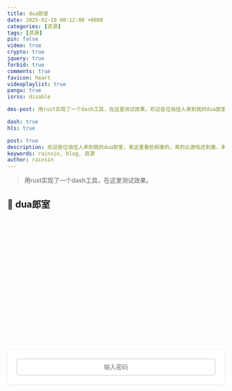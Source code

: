 ```yaml
---
title: dua郎室
date: 2025-02-10 00:12:00 +0800
categories: [资源]
tags: [资源]
pin: false
video: true
crypto: true
jquery: true
forbid: true
comments: true
favicon: heart
videoplaylist: true
pangu: true
isrss: disable

des-post: 用rust实现了一个dash工具，在这里测试效果。欢迎各位俏佳人来到我的dua郎室，来这里看些郝康的，真的比游戏还刺激，来我这里看一晚吧。

dash: true
hls: true

post: true
description: 欢迎各位俏佳人来到我的dua郎室，来这里看些郝康的，真的比游戏还刺激，来我这里看一晚吧。
keywords: rainsin, blog, 资源
author: rainsin
---
```


<script src="/assets/post/video/video.js"></script>

<style>
details {
  width: 100%;
  margin: 0 auto;
  background: #282828;
  margin-bottom: 0.5rem;
  box-shadow: 0 0.1rem 1rem -0.5rem rgba(0, 0, 0, 0.4);
  border-radius: 5px;
  overflow: hidden;
}

summary {
    color:#fff;
  padding: 1rem;
  display: block;
  background: #333;
  padding-left: 2.2rem;
  position: relative;
  cursor: pointer;
  -webkit-user-select: none;
     -moz-user-select: none;
      -ms-user-select: none;
          user-select: none;
}

summary:before {
  content: "";
  border-width: 0.4rem;
  border-style: solid;
  border-color: transparent transparent transparent #fff;
  position: absolute;
  top: 1.3rem;
  left: 1rem;
  transform: rotate(0);
  transform-origin: 0.2rem 50%;
  transition: 0.25s transform ease;
}

/* THE MAGIC 🧙‍♀️ */
details[open] > summary:before {
  transform: rotate(90deg);
}

details summary::-webkit-details-marker {
  display: none;
}

details > ul {
  overflow-x: auto;
  display: grid;
  gap: 12px;
  padding-bottom: 1rem;
  padding-right: 28px;
  margin-bottom: 0;
  padding-top: 1rem;
  max-height: 20em;
  justify-content: center;
}

@media screen and (width <= 400px) {
    details > ul {
        grid-template-columns: 1fr !important;
    }
  }

details > ul li {
  list-style: none;
  color:#fff;
  margin: 4px !important;
  padding: 3px 8px !important;
  border-radius: 4px;
  border: 1px solid #5e616d;
  background: #47484c;
  cursor: pointer;
    text-align: center;
  transition: all 0.2s ease-out;
  height: 2.2em;
  justify-content: center;
  display: grid;
  margin: 0 !important;
  overflow: hidden;
}

details > ul li:hover {
  background: #1f2623;
}

.selected {
    background: #1f2623;
}

/* style input field text */

.middle{
  display: flex;
    margin: 0.5em auto;
    text-align: center;
}

/* Input field that looks like a button */
.email-field {
	width: 100%;
	display: inline-block;
	color: #fff;
	text-align: center;
	background-color: #333;
	padding: .6em 1.8em;
	border: none;
	cursor: pointer;
	outline: none;
	-webkit-border-radius: 4px;
	-moz-border-radius: 4px;
	border-radius: 4px;
	-webkit-transition: all .1s linear;
	-moz-transition: all .1s linear;
	transition: all .2s ease;
}
.email-field:hover {
	/* background-color: #343434; */
}

/* after button is clicked */
.email-field.active {
	margin-right: 6px;
	outline: none;
	/* color: #fff; */
	text-align: left;
	cursor: inherit;
}

/* Email submit button */
#subscribe-button {
  align-self: center;
	width: 35px;
	height: 35px;
	border: none;
	text-indent: -9999px;
	background: url(/assets/img/提交.svg) no-repeat;
	background-size: 13px;
	background-position: 0 1px;
	-webkit-transition: all .2s linear;
	-moz-transition: all .2s linear;
	transition: all .2s linear;
  
	cursor: pointer; /* for demo only */

	display: none;
}
#subscribe-button:hover {
	opacity: .33;
}

#subscribe-button.show {
	display: flex;
	background-size: 33px;
}
/* --- Video Info Section --- */
/* 视频播放器样式 - 适配博客模板 */

/* 输入区域样式 */
.middle {
    display: flex;
    gap: 12px;
    align-items: center;
    margin: 20px 0;
    padding: 20px;
    background: var(--card-bg, #fff);
    border: 1px solid var(--card-border-color, #e9ecef);
    border-radius: 8px;
    transition: all 0.3s ease;
}

[data-mode="dark"] .middle {
    background: var(--card-bg, #1e1e1e);
    border-color: var(--card-border-color, #3a3a3a);
}

.email-field {
    flex: 1;
    padding: 10px 14px;
    border: 2px solid var(--btn-border-color, #dee2e6);
    border-radius: 6px;
    font-size: 14px;
    background: var(--main-bg, #fff);
    color: var(--text-color, #212529);
    transition: all 0.2s ease;
}

.email-field:focus {
    outline: none;
    border-color: var(--link-color, #007bff);
    box-shadow: 0 0 0 0.2rem rgba(0, 123, 255, 0.25);
}

[data-mode="dark"] .email-field {
    background: var(--main-bg, #2a2a2a);
    color: var(--text-color, #e9ecef);
    border-color: var(--btn-border-color, #495057);
}

#subscribe-button {
    padding: 10px 20px;
    /* background: var(--link-color, #007bff); */
    color: white;
    border: none;
    border-radius: 6px;
    font-size: 14px;
    font-weight: 500;
    cursor: pointer;
    transition: all 0.2s ease;
    white-space: nowrap;
}

#subscribe-button:hover:not(:disabled) {
    background: var(--link-hover-color, #0056b3);
    transform: translateY(-1px);
}

#subscribe-button:disabled {
    opacity: 0.6;
    cursor: not-allowed;
    transform: none;
}

/* 视频信息区域 - Notion风格适配博客 */
.video-info {
    margin: 24px 0;
    opacity: 0;
    transform: translateY(20px);
    transition: all 0.4s ease;
    background: var(--card-bg, #fff);
    border: 1px solid var(--card-border-color, #e9ecef);
    border-radius: 12px;
    overflow: hidden;
    box-shadow: 0 2px 8px rgba(0, 0, 0, 0.08);
}

.video-info.visible {
    opacity: 1;
    transform: translateY(0);
}

[data-mode="dark"] .video-info {
    background: var(--card-bg, #1e1e1e);
    border-color: var(--card-border-color, #3a3a3a);
    box-shadow: 0 2px 8px rgba(0, 0, 0, 0.2);
}

.video-info-header {
    padding: 28px 28px 0 28px;
}

.video-info-title {
    font-size: 28px;
    font-weight: 700;
    color: var(--heading-color, #212529);
    margin-bottom: 16px;
    line-height: 1.3;
}

[data-mode="dark"] .video-info-title {
    color: var(--heading-color, #e9ecef);
}

.video-info-content {
    padding: 0 28px 28px 28px;
}

.info-meta-grid {
    display: grid;
    grid-template-columns: repeat(auto-fit, minmax(180px, 1fr));
    gap: 16px;
    margin-bottom: 20px;
    padding: 18px;
    background: var(--card-header-bg, #f8f9fa);
    border-radius: 8px;
    border: 1px solid var(--card-border-color, #e9ecef);
}

[data-mode="dark"] .info-meta-grid {
    background: var(--card-header-bg, #2a2a2a);
    border-color: var(--card-border-color, #3a3a3a);
}

.meta-item {
    display: flex;
    flex-direction: column;
    gap: 4px;
}

.meta-label {
    font-size: 11px;
    font-weight: 600;
    color: var(--text-muted, #6c757d);
    text-transform: uppercase;
    letter-spacing: 0.5px;
}

.meta-value {
    font-size: 14px;
    color: var(--text-color, #212529);
    font-weight: 500;
    line-height: 1.4;
}

[data-mode="dark"] .meta-value {
    color: var(--text-color, #e9ecef);
}

.info-plot {
    font-size: 15px;
    line-height: 1.6;
    color: var(--text-color, #212529);
    margin-bottom: 20px;
    padding: 18px;
    background: var(--card-header-bg, #f8f9fa);
    border-radius: 8px;
    border-left: 4px solid var(--link-color, #007bff);
}

[data-mode="dark"] .info-plot {
    background: var(--card-header-bg, #2a2a2a);
    color: var(--text-color, #e9ecef);
}

.tags-section {
    margin-bottom: 24px;
}

.tags-title {
    font-size: 13px;
    font-weight: 600;
    color: var(--text-muted, #6c757d);
    margin-bottom: 10px;
    text-transform: uppercase;
    letter-spacing: 0.5px;
}

.video-tags {
    display: flex;
    flex-wrap: wrap;
    gap: 8px;
}

.video-tag {
    display: inline-block;
    padding: 6px 12px;
    background: var(--tag-bg, #e9ecef);
    color: var(--text-color, #495057);
    border-radius: 16px;
    font-size: 12px;
    font-weight: 500;
    transition: all 0.2s ease;
    border: 1px solid transparent;
}

.video-tag:hover {
    background: var(--link-color, #007bff);
    color: white;
    transform: translateY(-1px);
}

[data-mode="dark"] .video-tag {
    background: var(--tag-bg, #495057);
    color: var(--text-color, #e9ecef);
}

/* 剧照展示区域 - 瀑布流优化版 */
.stills-section {
    margin-top: 24px;
    border-top: 1px solid var(--card-border-color, #e9ecef);
    padding-top: 24px;
}

[data-mode="dark"] .stills-section {
    border-top-color: var(--card-border-color, #3a3a3a);
}

.stills-title {
    font-size: 18px;
    font-weight: 600;
    color: var(--heading-color, #212529);
    margin-bottom: 16px;
    display: flex;
    align-items: center;
    gap: 8px;
}

[data-mode="dark"] .stills-title {
    color: var(--heading-color, #e9ecef);
}

/* 瀑布流容器 */
.stills-grid {
    column-count: auto;
    column-width: 200px;
    column-gap: 16px;
    width: 100%;
}

/* 剧照项目 */
.still-item {
    position: relative;
    break-inside: avoid;
    margin-bottom: 16px;
    border-radius: 12px;
    overflow: hidden;
    cursor: pointer;
    transition: all 0.3s cubic-bezier(0.4, 0, 0.2, 1);
    background: var(--card-header-bg, #f8f9fa);
    border: 1px solid var(--card-border-color, #e9ecef);
    box-shadow: 0 2px 8px rgba(0, 0, 0, 0.08);
    transform: translateZ(0); /* 启用硬件加速 */
}

.still-item:hover {
    transform: translateY(-4px) scale(1.02);
    box-shadow: 0 12px 40px rgba(0, 0, 0, 0.15);
    border-color: var(--link-color, #007bff);
}

[data-mode="dark"] .still-item {
    background: var(--card-header-bg, #2a2a2a);
    border-color: var(--card-border-color, #3a3a3a);
    box-shadow: 0 2px 8px rgba(0, 0, 0, 0.2);
}

[data-mode="dark"] .still-item:hover {
    box-shadow: 0 12px 40px rgba(0, 0, 0, 0.4);
}

/* 图片容器 */
.still-item img {
    width: 100%;
    height: auto;
    display: block;
    transition: opacity 0.4s ease, transform 0.3s ease;
    object-fit: cover;
}

.still-item:hover img {
    transform: scale(1.05);
}

/* 加载状态 */
.still-loading {
    position: absolute;
    top: 50%;
    left: 50%;
    transform: translate(-50%, -50%);
    color: var(--text-muted, #6c757d);
    font-size: 13px;
    font-weight: 500;
    background: rgba(255, 255, 255, 0.9);
    padding: 8px 12px;
    border-radius: 16px;
    backdrop-filter: blur(4px);
    z-index: 2;
}

[data-mode="dark"] .still-loading {
    background: rgba(0, 0, 0, 0.8);
    color: var(--text-muted, #adb5bd);
}

/* 缓存状态指示器 */
.cache-indicator {
    position: absolute;
    top: 8px;
    right: 8px;
    width: 12px;
    height: 12px;
    border-radius: 50%;
    background: linear-gradient(135deg, #28a745, #20c997);
    opacity: 0;
    transition: all 0.3s ease;
    box-shadow: 0 2px 4px rgba(40, 167, 69, 0.3);
    z-index: 3;
}

.cache-indicator.visible {
    opacity: 1;
    animation: pulse 2s infinite;
}

@keyframes pulse {
    0%, 100% { transform: scale(1); }
    50% { transform: scale(1.1); }
}

/* 图片叠加效果 */
.still-item::before {
    content: '';
    position: absolute;
    top: 0;
    left: 0;
    right: 0;
    bottom: 0;
    background: linear-gradient(
        135deg,
        rgba(0, 123, 255, 0) 0%,
        rgba(0, 123, 255, 0.1) 100%
    );
    opacity: 0;
    transition: opacity 0.3s ease;
    z-index: 1;
}

.still-item:hover::before {
    opacity: 1;
}

/* 响应式断点优化 */
@media (min-width: 1400px) {
    .stills-grid {
        column-width: 240px;
        column-gap: 20px;
    }
    
    .still-item {
        margin-bottom: 20px;
    }
}

@media (min-width: 1200px) and (max-width: 1399px) {
    .stills-grid {
        column-width: 220px;
        column-gap: 18px;
    }
}

@media (min-width: 992px) and (max-width: 1199px) {
    .stills-grid {
        column-width: 200px;
        column-gap: 16px;
    }
}

@media (min-width: 768px) and (max-width: 991px) {
    .stills-grid {
        column-width: 180px;
        column-gap: 14px;
    }
    
    .still-item {
        margin-bottom: 14px;
    }
}

@media (min-width: 576px) and (max-width: 767px) {
    .stills-grid {
        column-width: 160px;
        column-gap: 12px;
    }
    
    .still-item {
        margin-bottom: 12px;
        border-radius: 10px;
    }
}

@media (max-width: 575px) {
    .stills-grid {
        column-count: 2;
        column-width: auto;
        column-gap: 10px;
    }
    
    .still-item {
        margin-bottom: 10px;
        border-radius: 8px;
    }
    
    .still-item:hover {
        transform: translateY(-2px) scale(1.01);
    }
    
    .cache-indicator {
        width: 10px;
        height: 10px;
        top: 6px;
        right: 6px;
    }
    
    .still-loading {
        font-size: 12px;
        padding: 6px 10px;
    }
}

/* 极小屏幕优化 */
@media (max-width: 360px) {
    .stills-grid {
        column-gap: 8px;
    }
    
    .still-item {
        margin-bottom: 8px;
    }
}

/* 支持 Safari 的瀑布流回退 */
@supports not (column-count: auto) {
    .stills-grid {
        display: grid;
        grid-template-columns: repeat(auto-fill, minmax(200px, 1fr));
        gap: 16px;
    }
    
    .still-item {
        aspect-ratio: 16/10;
        margin-bottom: 0;
    }
    
    .still-item img {
        height: 100%;
        object-fit: cover;
    }
}

/* 减少动画和过渡（用户偏好） */
@media (prefers-reduced-motion: reduce) {
    .still-item,
    .still-item img,
    .cache-indicator,
    .still-loading {
        transition: none;
    }
    
    .still-item:hover {
        transform: none;
    }
    
    .cache-indicator.visible {
        animation: none;
    }
}

/* 高对比度模式支持 */
@media (prefers-contrast: high) {
    .still-item {
        border-width: 2px;
    }
    
    .still-item:hover {
        border-color: var(--link-color, #007bff);
        border-width: 3px;
    }
}

.shake-animation {
    animation: shake 0.5s ease-in-out;
}

@keyframes shake {
    0%, 100% { transform: translateX(0); }
    25% { transform: translateX(-5px); }
    75% { transform: translateX(5px); }
}

.glow-animation {
    animation: glow 1s ease-in-out;
}

@keyframes glow {
    0%, 100% { box-shadow: 0 0 5px rgba(66, 153, 225, 0.5); }
    50% { box-shadow: 0 0 20px rgba(66, 153, 225, 0.8); }
}

#email-field.has-content {
    border-color: #4CAF50;
}

#email-field.active {
    transform: scale(1.02);
    transition: transform 0.2s ease;
}

#subscribe-button.show {
    animation: slideIn 0.3s ease-out;
}

@keyframes slideIn {
    from { opacity: 0; transform: translateY(-10px); }
    to { opacity: 1; transform: translateY(0); }
}
</style>

> 用rust实现了一个dash工具，在这里测试效果。

## 💞 dua郎室

<div id="video-box" style="width: 100%;aspect-ratio: 1920 / 1080;margin:20px 0;"></div>


<div class="middle" id="middle">
<input type="password" value="" name="EMAIL" class="email-field" id="email-field" placeholder="输入密码">
<input type="submit" value="Subscribe" name="subscribe" id="subscribe-button" class="">
</div>

<div class="video-info"></div>

<script>
$(document).ready(function() {
    const config = {
        messages: {
            placeholders: [
                '你不会真知道密码吧？',
                '再试试看～',
                '别急，慢慢来...',
                '你确定要这样做吗？',
                '嘿嘿，有意思～'
            ],
            loadingMessages: [
                "点慢一点！奴家受不了啦！🌶",
                "慢着，让我喘口气！😤",
                "太快了太快了！🏃‍♂️",
                "淡定淡定，别急～🧘‍♀️",
                "系统正在思考中...🤔"
            ],
            defaultPlaceholder: '输入密码',
            clickCount: 0,
            lastClickTime: 0,
            doubleClickThreshold: 500 // 双击检测阈值
        },
        animations: {
            shakeDuration: 500,
            glowDuration: 1000
        }
    };


    function debounce(func, delay) {
        let timeoutId;
        return function (...args) {
            clearTimeout(timeoutId);
            timeoutId = setTimeout(() => func.apply(this, args), delay);
        };
    }


    function throttle(func, limit) {
        let inThrottle;
        return function (...args) {
            if (!inThrottle) {
                func.apply(this, args);
                inThrottle = true;
                setTimeout(() => inThrottle = false, limit);
            }
        };
    }


    function getRandomMessage(messageArray) {
        return messageArray[Math.floor(Math.random() * messageArray.length)];
    }


    function addShakeEffect($element) {
        $element.addClass('shake-animation');
        setTimeout(() => {
            $element.removeClass('shake-animation');
        }, config.animations.shakeDuration);
    }

    function addGlowEffect($element) {
        $element.addClass('glow-animation');
        setTimeout(() => {
            $element.removeClass('glow-animation');
        }, config.animations.glowDuration);
    }


    function checkElementExists(selector) {
        const $element = $(selector);
        if ($element.length === 0) {
            console.warn(`Element not found: ${selector}`);
            return false;
        }
        return true;
    }


    function safeElementOperation(selector, operation) {
        try {
            const $element = $(selector);
            if ($element.length > 0) {
                operation($element);
            } else {
                console.warn(`Element not found: ${selector}`);
            }
        } catch (error) {
            console.error(`Error operating on ${selector}:`, error);
        }
    }


    function handleEmailFieldClick() {
        const $this = $(this);
        const currentTime = Date.now();
        

        if (currentTime - config.messages.lastClickTime < config.messages.doubleClickThreshold) {
            config.messages.clickCount++;
            

            if (config.messages.clickCount > 3) {
                const crazyMessage = "哇！你点击得好疯狂！🤯";
                $this.attr('placeholder', crazyMessage);
                addShakeEffect($this);
                

                config.messages.clickCount = 0;
                return;
            }
        } else {
            config.messages.clickCount = 1;
        }
        
        config.messages.lastClickTime = currentTime;
        

        $this.addClass("active");
        

        const randomPlaceholder = getRandomMessage(config.messages.placeholders);
        $this.attr('placeholder', randomPlaceholder);
        
  
        safeElementOperation('#subscribe-button', ($btn) => {
            $btn.addClass("show");
            addGlowEffect($btn);
        });
        

        if (typeof playClickSound === 'function') {
            playClickSound();
        }
    }


    function handleEmailFieldBlur() {
        const $this = $(this);
        

        setTimeout(() => {
            $this.removeClass("active");
            $this.attr('placeholder', config.messages.defaultPlaceholder);
            
            safeElementOperation('#subscribe-button', ($btn) => {
                $btn.removeClass("show");
            });
        }, 150);
    }

  
    function handleEmailFieldKeypress(event) {
        const $this = $(this);
        

        if (event.which === 13) {
            event.preventDefault(); 
            handleSubmit();
        }
        

        setTimeout(() => {
            const inputValue = $this.val();
            if (inputValue.length > 0) {
                $this.addClass('has-content');

                if (inputValue.length > 20) {
                    $this.attr('placeholder', '这密码也太长了吧！😅');
                } else if (inputValue.length > 10) {
                    $this.attr('placeholder', '不错不错，继续～');
                }
            } else {
                $this.removeClass('has-content');
            }
        }, 100);
    }


    const handleSubmit = throttle(function() {
        if (typeof isLoad !== 'undefined' && isLoad) {
            const randomLoadingMessage = getRandomMessage(config.messages.loadingMessages);
            

            if (typeof Qmsg !== 'undefined' && Qmsg.success) {
                Qmsg.success(randomLoadingMessage);
            } else {
                console.log(randomLoadingMessage);
    
                safeElementOperation('#email-field', ($field) => {
                    const originalPlaceholder = $field.attr('placeholder');
                    $field.attr('placeholder', randomLoadingMessage);
                    addShakeEffect($field);
                    
                    setTimeout(() => {
                        $field.attr('placeholder', originalPlaceholder);
                    }, 2000);
                });
            }
        } else {

            if (typeof send_message === 'function') {
                try {
                    send_message();
                } catch (error) {
                    console.error('Error calling send_message:', error);

                    safeElementOperation('#email-field', ($field) => {
                        $field.attr('placeholder', '发送失败，请重试 😔');
                        addShakeEffect($field);
                    });
                }
            } else {
                console.warn('send_message function not found');
            }
        }
    }, 1000);


    $(document).on('click', '#email-field', handleEmailFieldClick);
    $(document).on('blur', '#email-field', handleEmailFieldBlur);
    $(document).on('keypress', '#email-field', handleEmailFieldKeypress);

    $(document).on('mousedown', '#subscribe-button', function(event) {
        event.preventDefault();
        handleSubmit();
    });


    $(document).on('keydown', function(event) {
        if (event.ctrlKey && event.which === 13) {
            handleSubmit();
        }
        

        if (event.which === 27) {
            safeElementOperation('#email-field', ($field) => {
                $field.val('').blur();
            });
        }
    });

    $(document).on('visibilitychange', function() {
        if (document.hidden) {
    
            const fieldValue = $('#email-field').val();
            if (fieldValue) {
                sessionStorage.setItem('email_field_backup', fieldValue);
            }
        } else {
  
            const backup = sessionStorage.getItem('email_field_backup');
            if (backup) {
                $('#email-field').val(backup);
                sessionStorage.removeItem('email_field_backup');
            }
        }
    });


    $(window).on('load', function() {

        if (!checkElementExists('#email-field')) {
            console.error('Required element #email-field not found');
        }
        if (!checkElementExists('#subscribe-button')) {
            console.error('Required element #subscribe-button not found');
        }
        
        if (typeof send_message !== 'function') {
            console.warn('send_message function not defined');
        }
    });
});
</script>
